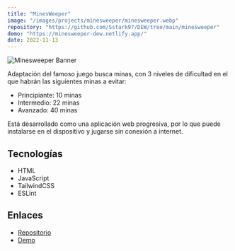 ```yaml
---
title: "MinesWeeper"
image: "/images/projects/minesweeper/minesweeper.webp"
repository: "https://github.com/Sstark97/DEW/tree/main/minesweeper"
demo: "https://minesweeper-dew.netlify.app/"
date: 2022-11-13
---
```


![Minesweeper Banner](/images/projects/minesweeper/minesweeper-banner.webp)

Adaptación del famoso juego busca minas, con 3 niveles de dificultad en el que habrán las siguientes minas a evitar:
<ul class="common-list">
<li>Principiante: 10 minas</li>
<li>Intermedio: 22 minas</li>
<li>Avanzado: 40 minas</li>
</ul>
Está desarrollado como una aplicación web progresiva, por lo que puede instalarse en el dispositivo y jugarse sin conexión 
a internet.

## Tecnologías
- HTML
- JavaScript
- TailwindCSS
- ESLint

## Enlaces
- [Repositorio](https://github.com/Sstark97/DEW/tree/main/minesweeper)
- [Demo](https://minesweeper-dew.netlify.app/)